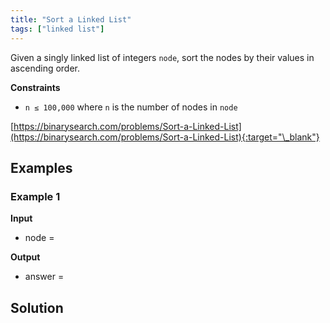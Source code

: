 ```yaml
---
title: "Sort a Linked List"
tags: ["linked list"]
---
```


Given a singly linked list of integers `node`, sort the nodes by their values in ascending order.

**Constraints**

- `n ≤ 100,000` where `n` is the number of nodes in `node`

[https://binarysearch.com/problems/Sort-a-Linked-List](https://binarysearch.com/problems/Sort-a-Linked-List){:target="\_blank"}

<script src="/assets/js/viz/viz.js"></script>
<script src="/assets/js/viz/lite.render.js"></script>

## Examples

### Example 1

**Input**

- node =

<div id="example1Node" style="text-align: center"></div>
<script>
  var viz = new Viz();
  
  viz.renderSVGElement("digraph example1Node { 0 [label = 14]; 1 [label = 13]; 2 [label = 10]; 0->1->2; rankdir=LR }")
  .then(function(element) {
    document.getElementById("example1Node").appendChild(element);
  })
  .catch(error => {
    viz = new Viz();
    console.error(error);
  });
</script>

**Output**

- answer =

<div id="example1Output" style="text-align: center"></div>
<script>
  var viz = new Viz();
  
  viz.renderSVGElement("digraph example1Output { 0 [label = 10]; 1 [label = 13]; 2 [label = 14]; 0->1->2; rankdir=LR }")
  .then(function(element) {
    document.getElementById("example1Output").appendChild(element);
  })
  .catch(error => {
    viz = new Viz();
    console.error(error);
  });
</script>

## Solution

<script src="https://gist.github.com/yaeba/16da7be5123724fcf6eccc25581cef5a.js?file=Sort-a-Linked-List.cpp"></script>
<script src="https://gist.github.com/yaeba/16da7be5123724fcf6eccc25581cef5a.js?file=Sort-a-Linked-List.py"></script>
